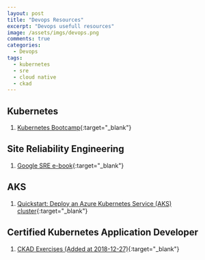 ```yaml
---
layout: post
title: "Devops Resources"
excerpt: "Devops usefull resources"
image: /assets/imgs/devops.png
comments: true
categories:
  - Devops
tags: 
  - kubernetes
  - sre
  - cloud native
  - ckad
---
```


## Kubernetes

1. [Kubernetes Bootcamp](https://kubernetesbootcamp.github.io/kubernetes-bootcamp/index.html){:target="_blank"}

## Site Reliability Engineering

1. [Google SRE e-book](https://landing.google.com/sre/book/index.html){:target="_blank"}

## AKS

1. [Quickstart: Deploy an Azure Kubernetes Service (AKS) cluster](https://docs.microsoft.com/en-us/azure/aks/kubernetes-walkthrough-portal){:target="_blank"}

## Certified Kubernetes Application Developer

1. [CKAD Exercises (Added at 2018-12-27)](https://github.com/dgkanatsios/CKAD-exercises){:target="_blank"}
